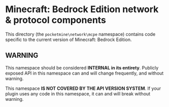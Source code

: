 # Minecraft: Bedrock Edition network & protocol components
This directory (the `pocketmine\network\mcpe` namespace) contains code specific to the current version of Minecraft: Bedrock Edition.

## WARNING
This namespace should be considered **INTERNAL in its entirety**. Publicly exposed API in this namespace can and will change frequently, and without warning.

This namespace **IS NOT COVERED BY THE API VERSION SYSTEM**. If your plugin uses any code in this namespace, it can and will break without warning.
